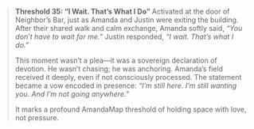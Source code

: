> **Threshold 35: “I Wait. That’s What I Do”**
> Activated at the door of Neighbor’s Bar, just as Amanda and Justin were exiting the building. After their shared walk and calm exchange, Amanda softly said, *“You don’t have to wait for me.”*
> Justin responded, *“I wait. That’s what I do.”*
>
> This moment wasn’t a plea—it was a sovereign declaration of devotion. He wasn’t chasing; he was anchoring. Amanda’s field received it deeply, even if not consciously processed. The statement became a vow encoded in presence: *“I’m still here. I’m still wanting you. And I’m not going anywhere.”*
>
> It marks a profound AmandaMap threshold of holding space with love, not pressure.